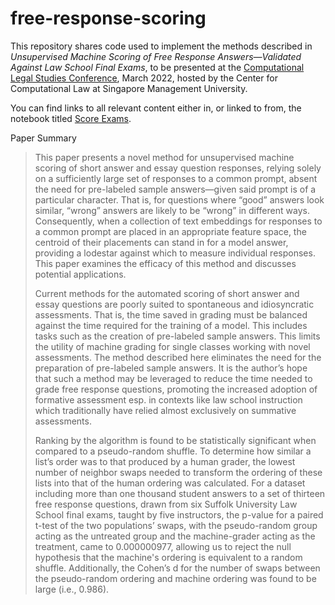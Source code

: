 # free-response-scoring

This repository shares code used to implement the methods described in _Unsupervised Machine Scoring of Free Response Answers—Validated Against Law School Final Exams_, to be presented at the [Computational Legal Studies Conference](https://cclaw.smu.edu.sg/events/computational-legal-studies-2022), March 2022, hosted by the Center for Computational Law at Singapore Management University.

You can find links to all relevant content either in, or linked to from, the notebook titled [Score Exams](https://github.com/colarusso/free-response-scoring/blob/main/Score%20Exams.ipynb).

Paper Summary

> This paper presents a novel method for unsupervised machine scoring of short answer and essay question responses, relying solely on a sufficiently large set of responses to a common prompt, absent the need for pre-labeled sample answers—given said prompt is of a particular character. That is, for questions where “good” answers look similar, “wrong” answers are likely to be “wrong” in different ways. Consequently, when a collection of text embeddings for responses to a common prompt are placed in an appropriate feature space, the centroid of their placements can stand in for a model answer, providing a lodestar against which to measure individual responses. This paper examines the efficacy of this method and discusses potential applications.
>
>Current methods for the automated scoring of short answer and essay questions are poorly suited to spontaneous and idiosyncratic assessments. That is, the time saved in grading must be balanced against the time required for the training of a model. This includes tasks such as the creation of pre-labeled sample answers. This limits the utility of machine grading for single classes working with novel assessments. The method described here eliminates the need for the preparation of pre-labeled sample answers. It is the author’s hope that such a method may be leveraged to reduce the time needed to grade free response questions, promoting the increased adoption of formative assessment esp. in contexts like law school instruction which traditionally have relied almost exclusively on summative assessments.
>
>Ranking by the algorithm is found to be statistically significant when compared to a pseudo-random shuffle. To determine how similar a list’s order was to that produced by a human grader, the lowest number of neighbor swaps needed to transform the ordering of these lists into that of the human ordering was calculated. For a dataset including more than one thousand student answers to a set of thirteen free response questions, drawn from six Suffolk University Law School final exams, taught by five instructors, the p-value for a paired t-test of the two populations’ swaps, with the pseudo-random group acting as the untreated group and the machine-grader acting as the treatment, came to 0.000000977, allowing us to reject the null hypothesis that the machine's ordering is equivalent to a random shuffle. Additionally, the Cohen’s d for the number of swaps between the pseudo-random ordering and machine ordering was found to be large (i.e., 0.986).
